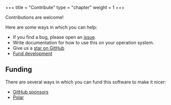 +++
title = "Contribute"
type = "chapter"
weight = 1
+++

Contributions are welcome!

Here are some ways in which you can help:

- If you find a bug, please open an [issue].
- Write documentation for how to use this on your operation system.
- Give us a [star on GitHub][1]
- [Fund development](#funding)


## Funding

There are several ways in which you can fund this software to make it nicer:

- [GitHub sponsors][2]
- [Polar][3]

[issue]: https://github.com/niccokunzmann/python_dhcp_server/issues
[1]: https://github.com/niccokunzmann/simple_dhcp_server/
[2]: https://github.com/sponsors/niccokunzmann
[3]: https://polar.sh/niccokunzmann
